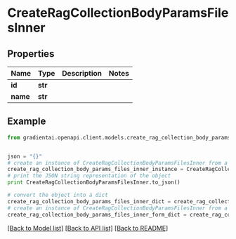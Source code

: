# CreateRagCollectionBodyParamsFilesInner


## Properties
Name | Type | Description | Notes
------------ | ------------- | ------------- | -------------
**id** | **str** |  | 
**name** | **str** |  | 

## Example

```python
from gradientai.openapi.client.models.create_rag_collection_body_params_files_inner import CreateRagCollectionBodyParamsFilesInner


json = "{}"
# create an instance of CreateRagCollectionBodyParamsFilesInner from a JSON string
create_rag_collection_body_params_files_inner_instance = CreateRagCollectionBodyParamsFilesInner.from_json(json)
# print the JSON string representation of the object
print CreateRagCollectionBodyParamsFilesInner.to_json()

# convert the object into a dict
create_rag_collection_body_params_files_inner_dict = create_rag_collection_body_params_files_inner_instance.to_dict()
# create an instance of CreateRagCollectionBodyParamsFilesInner from a dict
create_rag_collection_body_params_files_inner_form_dict = create_rag_collection_body_params_files_inner.from_dict(create_rag_collection_body_params_files_inner_dict)
```
[[Back to Model list]](../README.md#documentation-for-models) [[Back to API list]](../README.md#documentation-for-api-endpoints) [[Back to README]](../README.md)


